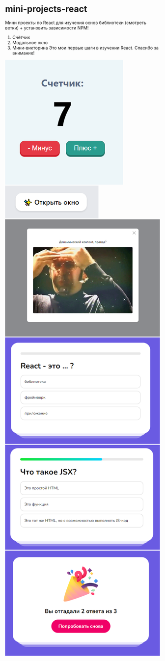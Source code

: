 # mini-projects-react
Мини проекты по React для изучения основ библиотеки (смотреть ветки) + установить зависимости NPM!
1. Счётчик
2. Модальное окно
3. Мини-викторина
Это мои первые шаги в изучении React. Спасибо за внимание!
<img src="counter.png">
<img src="modal1.png">
<img src="modal2.png">
<img src="quiz1.png">
<img src="quiz2.png">
<img src="quiz3.png">
